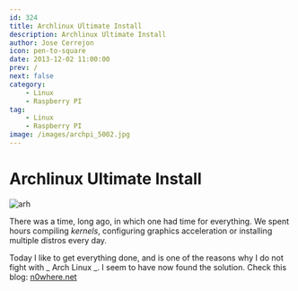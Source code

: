 ```yaml
---
id: 324
title: Archlinux Ultimate Install
description: Archlinux Ultimate Install
author: Jose Cerrejon
icon: pen-to-square
date: 2013-12-02 11:00:00
prev: /
next: false
category:
    - Linux
    - Raspberry PI
tag:
    - Linux
    - Raspberry PI
image: /images/archpi_5002.jpg
---
```


# Archlinux Ultimate Install

![arh](/images/archpi_5002.jpg)

There was a time, long ago, in which one had time for everything. We spent hours compiling _kernels_, configuring graphics acceleration or installing multiple distros every day.

Today I like to get everything done, and is one of the reasons why I do not fight with _ Arch Linux _. I seem to have now found the solution. Check this blog: [n0where.net](https://www.n0where.net/archlinux-ultimate-install-script)
